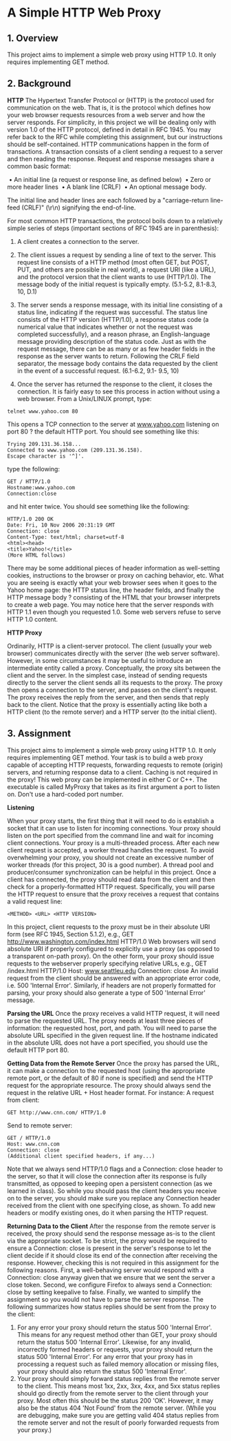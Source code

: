 # A Simple HTTP Web Proxy
## 1. Overview
This project aims to implement a simple web proxy using HTTP 1.0. It only requires implementing GET
method.


## 2. Background
**HTTP**
The Hypertext Transfer Protocol or (HTTP) is the protocol used for communication on the web. That is, it
is the protocol which defines how your web browser requests resources from a web server and how the
server responds. For simplicity, in this project we will be dealing only with version 1.0 of the HTTP protocol,
defined in detail in RFC 1945. You may refer back to the RFC while completing this assignment, but our
instructions should be self-contained.
HTTP communications happen in the form of transactions. A transaction consists of a client sending a
request to a server and then reading the response. Request and response messages share a common basic
format:

&nbsp;• An initial line (a request or response line, as defined below)
&nbsp;• Zero or more header lines
&nbsp;• A blank line (CRLF)
&nbsp;• An optional message body.

The initial line and header lines are each followed by a "carriage-return line-feed (CRLF)" (\r\n) signifying
the end-of-line.

For most common HTTP transactions, the protocol boils down to a relatively simple series of steps
(important sections of RFC 1945 are in parenthesis):

1. A client creates a connection to the server.

2. The client issues a request by sending a line of text to the server. This request line consists of a
HTTP method (most often GET, but POST, PUT, and others are possible in real world), a request
URI (like a URL), and the protocol version that the client wants to use (HTTP/1.0). The message
body of the initial request is typically empty. (5.1-5.2, 8.1-8.3, 10, D.1)

3. The server sends a response message, with its initial line consisting of a status line, indicating if
the request was successful. The status line consists of the HTTP version (HTTP/1.0), a response
status code (a numerical value that indicates whether or not the request was completed
successfully), and a reason phrase, an English-language message providing description of the
status code. Just as with the request message, there can be as many or as few header fields in
the response as the server wants to return. Following the CRLF field separator, the message
body contains the data requested by the client in the event of a successful request. (6.1-6.2, 9.1-
9.5, 10)

4. Once the server has returned the response to the client, it closes the connection. It is fairly easy
to see this process in action without using a web browser. From a Unix/LINUX prompt, type:
```
telnet www.yahoo.com 80
```
This opens a TCP connection to the server at www.yahoo.com listening on port 80 ? the default
HTTP port. You should see something like this:
```
Trying 209.131.36.158...
Connected to www.yahoo.com (209.131.36.158).
Escape character is '^]'.
```
type the following:
```
GET / HTTP/1.0
Hostname:www.yahoo.com
Connection:close
```
and hit enter twice. You should see something like the following:
```
HTTP/1.0 200 OK
Date: Fri, 10 Nov 2006 20:31:19 GMT
Connection: close
Content-Type: text/html; charset=utf-8
<html><head>
<title>Yahoo!</title>
(More HTML follows)
 ```
There may be some additional pieces of header information as well-setting cookies, instructions to the
browser or proxy on caching behavior, etc. What you are seeing is exactly what your web browser sees
when it goes to the Yahoo home page: the HTTP status line, the header fields, and finally the HTTP
message body ? consisting of the HTML that your browser interprets to create a web page. You may notice
here that the server responds with HTTP 1.1 even though you requested 1.0. Some web servers refuse to
serve HTTP 1.0 content.

**HTTP Proxy**

Ordinarily, HTTP is a client-server protocol. The client (usually your web browser) communicates directly
with the server (the web server software). However, in some circumstances it may be useful to introduce
an intermediate entity called a proxy. Conceptually, the proxy sits between the client and the server. In
the simplest case, instead of sending requests directly to the server the client sends all its requests to the
proxy. The proxy then opens a connection to the server, and passes on the client's request. The proxy
receives the reply from the server, and then sends that reply back to the client. Notice that the proxy is
essentially acting like both a HTTP client (to the remote server) and a HTTP server (to the initial client).


## 3. Assignment
This project aims to implement a simple web proxy using HTTP 1.0. It only requires implementing GET method. Your task is to build a web proxy capable of accepting HTTP requests, forwarding requests to remote (origin) servers, and returning response data to a client.
Caching is not required in the proxy!
This web proxy can be implemented in either C or C++. The executable is called MyProxy that takes as its first argument a port to listen on. Don't use a hard-coded port number.

**Listening**

When your proxy starts, the first thing that it will need to do is establish a socket that it can use to listen for incoming connections. Your proxy should listen on the port specified from the command line and wait for incoming client connections. Your proxy is a multi-threaded process. After each new client request is accepted, a worker thread handles the request. To avoid overwhelming your proxy, you should not create an excessive number of worker threads (for this project, 30 is a good number). A thread pool and producer/consumer synchronization can be helpful in this project.
Once a client has connected, the proxy should read data from the client and then check for a properly-formatted HTTP request. Specifically, you will parse the HTTP request to ensure that the proxy receives a request that contains a valid request line:
```
<METHOD> <URL> <HTTP VERSION>
```
In this project, client requests to the proxy must be in their absolute URI form (see RFC 1945, Section 5.1.2), e.g.,
GET http://www.washington.com/index.html HTTP/1.0
Web browsers will send absolute URI if properly configured to explicitly use a proxy (as opposed to a transparent on-path proxy). On the other form, your proxy should issue requests to the webserver properly specifying relative URLs, e.g.,
GET /index.html HTTP/1.0
Host: www.seattleu.edu
Connection: close
An invalid request from the client should be answered with an appropriate error code, i.e. 500 'Internal Error'. Similarly, if headers are not properly formatted for parsing, your proxy should also generate a type of 500 'Internal Error' message.

**Parsing the URL**
Once the proxy receives a valid HTTP request, it will need to parse the requested URL. The proxy needs at least three pieces of information: the requested host, port, and path. You will need to parse the absolute
URL specified in the given request line. If the hostname indicated in the absolute URL does not have a port
specified, you should use the default HTTP port 80.

**Getting Data from the Remote Server**
Once the proxy has parsed the URL, it can make a connection to the requested host (using the appropriate
remote port, or the default of 80 if none is specified) and send the HTTP request for the appropriate
resource. The proxy should always send the request in the relative URL + Host header format.
For instance:
A request from client:
```
GET http://www.cnn.com/ HTTP/1.0
```
Send to remote server:
```
GET / HTTP/1.0
Host: www.cnn.com
Connection: close
(Additional client specified headers, if any...)
```
Note that we always send HTTP/1.0 flags and a Connection: close header to the server, so that it will close
the connection after its response is fully transmitted, as opposed to keeping open a persistent connection
(as we learned in class). So while you should pass the client headers you receive on to the server, you
should make sure you replace any Connection header received from the client with one specifying close,
as shown. To add new headers or modify existing ones, do it when parsing the HTTP request.

**Returning Data to the Client**
After the response from the remote server is received, the proxy should send the response message as-is
to the client via the appropriate socket. To be strict, the proxy would be required to ensure a Connection:
close is present in the server's response to let the client decide if it should close its end of the connection
after receiving the response. However, checking this is not required in this assignment for the following
reasons. First, a well-behaving server would respond with a Connection: close anyway given that we
ensure that we sent the server a close token. Second, we configure Firefox to always send a Connection:
close by setting keepalive to false. Finally, we wanted to simplify the assignment so you would not have
to parse the server response.
The following summarizes how status replies should be sent from the proxy to the client:
1. For any error your proxy should return the status 500 'Internal Error'. This means for any
request method other than GET, your proxy should return the status 500 'Internal Error'.
Likewise, for any invalid, incorrectly formed headers or requests, your proxy should return the
status 500 'Internal Error'. For any error that your proxy has in processing a request such as
failed memory allocation or missing files, your proxy should also return the status 500 'Internal
Error'.
2. Your proxy should simply forward status replies from the remote server to the client. This means
most 1xx, 2xx, 3xx, 4xx, and 5xx status replies should go directly from the remote server to the
client through your proxy. Most often this should be the status 200 'OK'. However, it may also
be the status 404 'Not Found' from the remote server. (While you are debugging, make sure you
are getting valid 404 status replies from the remote server and not the result of poorly
forwarded requests from your proxy.)
